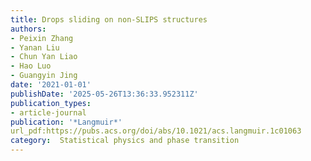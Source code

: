```yaml
---
title: Drops sliding on non-SLIPS structures
authors:
- Peixin Zhang
- Yanan Liu
- Chun Yan Liao
- Hao Luo
- Guangyin Jing
date: '2021-01-01'
publishDate: '2025-05-26T13:36:33.952311Z'
publication_types:
- article-journal
publication: '*Langmuir*'
url_pdf:https://pubs.acs.org/doi/abs/10.1021/acs.langmuir.1c01063
category:  Statistical physics and phase transition 
---
```

